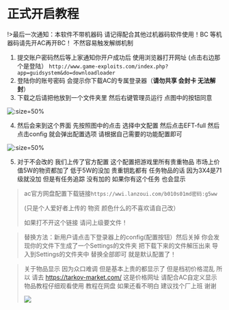 

# 正式开启教程

!>最后一次通知：本软件不带机器码 请记得配合其他过机器码软件使用！BC 等机器码请先开AC再开BC！ 不然容易触发解绑机制

1. 提交账户密码然后等上家通知你开户成功后 使用浏览器打开网址 (点击右边那个是登陆）
`http://www.game-exploits.com/index.php?app=guidsystem&do=downloadloader`
2. 登陆你的账号密码  会提示你下载AC的专属登录器（**请勿共享 会封卡 无法解封**）
3. 下载之后请把他放到一个文件夹里  然后右键管理员运行 点图中的按钮同意

![](https://s3.bmp.ovh/imgs/2022/02/e2b98649b4ff2268.png ':size=50%' )

4. 然后会来到这个界面 先按照图中的点击 选择中文配置 
然后点击EFT-full 然后点击config 就会弹出配置选项 请根据自己需要的功能配置即可 

![](https://s3.bmp.ovh/imgs/2022/02/175036410a1ada5e.png ':size=50%' )

5. 对于不会改的 我们上传了官方配置 这个配置把游戏里所有贵重物品 市场上价值5W的物资都加了 低于5W的没加 贵重钥匙都有 任务物品的话 因为3X4是71级就没加 但是有任务追踪 没有加的 如果你有这个任务 也会显示 

> ac官方网盘配置下载链接`https://wwi.lanzoui.com/b010s01md密码:g5ww`
>
> (只是个人爱好者上传的 物资 颜色什么的不喜欢请自己改）
> 
> 如果打不开这个链接 请问上级要文件！

> 替换方法：新用户请点击下登录器上的config(配置按钮）然后关掉 你会发现你的文件下生成了一个Settings的文件夹 把下载下来的文件解压出来 导入到Settings的文件夹中 替换全部即可 就是默认配置了！

> 关于物品显示 因为众口难调 但是基本上贵的都显示了 但是档初价格混乱 所以 请去
> https://tarkov-market.com/   这是价格网址 请配合AC自定义显示物品教程仔细观看使用  教程在网盘 如果还看不明白 建议找个厂上班 谢谢
>
> ![](https://s3.bmp.ovh/imgs/2022/02/d3518845d700b620.png)